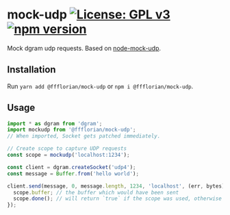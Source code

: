 # mock-udp [![License: GPL v3](https://img.shields.io/badge/License-GPLv3-blue.svg)](https://www.gnu.org/licenses/gpl-3.0) [![npm version](https://img.shields.io/npm/v/@ffflorian/mock-udp.svg?style=flat)](https://www.npmjs.com/package/@ffflorian/mock-udp)

Mock dgram udp requests. Based on [node-mock-udp](https://github.com/mattrobenolt/node-mock-udp).

## Installation

Run `yarn add @ffflorian/mock-udp` or `npm i @ffflorian/mock-udp`.

## Usage

```ts
import * as dgram from 'dgram';
import mockudp from '@ffflorian/mock-udp';
// When imported, Socket gets patched immediately.

// Create scope to capture UDP requests
const scope = mockudp('localhost:1234');

const client = dgram.createSocket('udp4');
const message = Buffer.from('hello world');

client.send(message, 0, message.length, 1234, 'localhost', (err, bytes) => {
  scope.buffer; // the buffer which would have been sent
  scope.done(); // will return `true` if the scope was used, otherwise `false`.
});
```

